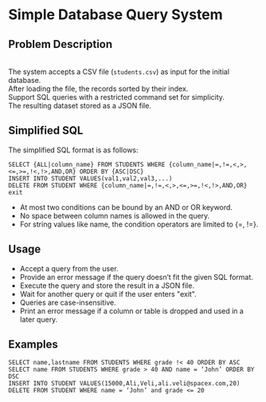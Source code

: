 # Simple Database Query System

## Problem Description

<br>The system accepts a CSV file (`students.csv`) as input for the initial database. 
<br>After loading the file, the records sorted by their index. 
<br>Support SQL queries with a restricted command set for simplicity. 
<br>The resulting dataset stored as a JSON file.

## Simplified SQL
The simplified SQL format is as follows:
```
SELECT {ALL|column_name} FROM STUDENTS WHERE {column_name|=,!=,<,>,<=,>=,!<,!>,AND,OR} ORDER BY {ASC|DSC}
INSERT INTO STUDENT VALUES(val1,val2,val3,...)
DELETE FROM STUDENT WHERE {column_name|=,!=,<,>,<=,>=,!<,!>,AND,OR}
exit
```
- At most two conditions can be bound by an AND or OR keyword.
- No space between column names is allowed in the query.
- For string values like name, the condition operators are limited to {=, !=}.

## Usage
- Accept a query from the user.
- Provide an error message if the query doesn’t fit the given SQL format.
- Execute the query and store the result in a JSON file.
- Wait for another query or quit if the user enters "exit".
- Queries are case-insensitive.
- Print an error message if a column or table is dropped and used in a later query.

## Examples
```
SELECT name,lastname FROM STUDENTS WHERE grade !< 40 ORDER BY ASC
SELECT name FROM STUDENTS WHERE grade > 40 AND name = ‘John’ ORDER BY DSC
INSERT INTO STUDENT VALUES(15000,Ali,Veli,ali.veli@spacex.com,20)
DELETE FROM STUDENT WHERE name = ‘John’ and grade <= 20
```